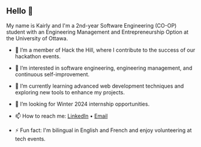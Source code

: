 ## Hello 👋 

My name is Kairly and I'm a 2nd-year Software Engineering (CO-OP) student with an Engineering Management and Entrepreneurship Option at the University of Ottawa.

- 💼 I’m a member of Hack the Hill, where I contribute to the success of our hackathon events.
  
- 👀 I’m interested in software engineering, engineering management, and continuous self-improvement.
  
- 🌱 I’m currently learning advanced web development techniques and exploring new tools to enhance my projects.
  
- 🤝 I’m looking for Winter 2024 internship opportunities.
  
- 📫 How to reach me: [LinkedIn](https://www.linkedin.com/in/kairly-t-892983235/) • [Email](mailto:kairly.tauk@outlook.com)
  
- ⚡️ Fun fact: I'm bilingual in English and French and enjoy volunteering at tech events.
